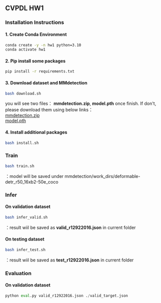 ## CVPDL HW1
### Installation Instructions

#### 1. Create Conda Environment
```bash
conda create -y -n hw1 python=3.10
conda activate hw1
```
#### 2. Pip install some packages
```bash
pip install -r requirements.txt 
```

#### 3. Download dataset and MMdetection
```bash
bash download.sh
```
you will see two files： **mmdetection.zip**, **model.pth** once finish. If don't, please download them using below links：<br>
[mmdetection.zip](https://drive.google.com/uc?id=1frei6Z77hrajkS8EAi1HED4nLwdPchAv)<br>
[model.pth](https://drive.google.com/uc?id=1u_XYDUZY4GwdlemSf3YZI65H3Wo0mCTr)

#### 4. Install additional packages
```bash
bash install.sh
```
### Train
```bash
bash train.sh
```
：model will be saved under mmdetection/work_dirs/deformable-detr_r50_16xb2-50e_coco

### Infer

#### On validation dataset
```bash
bash infer_valid.sh
```
：result wiil be saved as **valid_r12922016.json** in current folder

#### On testing dataset
```bash
bash infer_test.sh
```
：result wiil be saved as **test_r12922016.json** in current folder

### Evaluation

#### On validation dataset
```python 
python eval.py valid_r12922016.json ./valid_target.json
```


